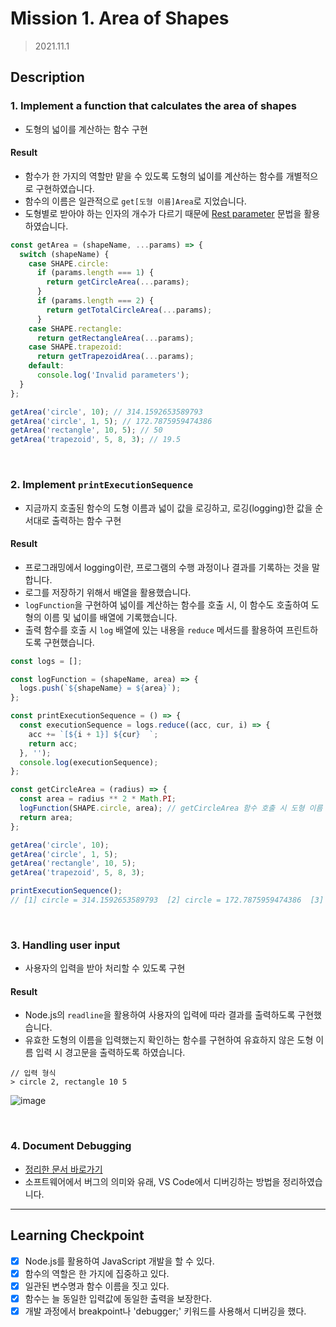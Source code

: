 # Mission 1. Area of Shapes

> 2021.11.1

## Description

### 1. Implement a function that calculates the area of shapes

- 도형의 넓이를 계산하는 함수 구현

#### Result

- 함수가 한 가지의 역할만 맡을 수 있도록 도형의 넓이를 계산하는 함수를 개별적으로 구현하였습니다.
- 함수의 이름은 일관적으로 `get[도형 이름]Area`로 지었습니다.
- 도형별로 받아야 하는 인자의 개수가 다르기 때문에 [Rest parameter](https://developer.mozilla.org/en-US/docs/Web/JavaScript/Reference/Functions/rest_parameters) 문법을 활용하였습니다.

```js
const getArea = (shapeName, ...params) => {
  switch (shapeName) {
    case SHAPE.circle:
      if (params.length === 1) {
        return getCircleArea(...params);
      }
      if (params.length === 2) {
        return getTotalCircleArea(...params);
      }
    case SHAPE.rectangle:
      return getRectangleArea(...params);
    case SHAPE.trapezoid:
      return getTrapezoidArea(...params);
    default:
      console.log('Invalid parameters');
  }
};
```

```js
getArea('circle', 10); // 314.1592653589793
getArea('circle', 1, 5); // 172.7875959474386
getArea('rectangle', 10, 5); // 50
getArea('trapezoid', 5, 8, 3); // 19.5
```

</br>

### 2. Implement `printExecutionSequence`

- 지금까지 호출된 함수의 도형 이름과 넓이 값을 로깅하고, 로깅(logging)한 값을 순서대로 출력하는 함수 구현

#### Result

- 프로그래밍에서 logging이란, 프로그램의 수행 과정이나 결과를 기록하는 것을 말합니다.
- 로그를 저장하기 위해서 배열을 활용했습니다.
- `logFunction`을 구현하여 넓이를 계산하는 함수를 호출 시, 이 함수도 호출하여 도형의 이름 및 넓이를 배열에 기록했습니다.
- 출력 함수를 호출 시 `log` 배열에 있는 내용을 `reduce` 메서드를 활용하여 프린트하도록 구현했습니다.

```js
const logs = [];

const logFunction = (shapeName, area) => {
  logs.push(`${shapeName} = ${area}`);
};

const printExecutionSequence = () => {
  const executionSequence = logs.reduce((acc, cur, i) => {
    acc += `[${i + 1}] ${cur}  `;
    return acc;
  }, '');
  console.log(executionSequence);
};

const getCircleArea = (radius) => {
  const area = radius ** 2 * Math.PI;
  logFunction(SHAPE.circle, area); // getCircleArea 함수 호출 시 도형 이름 및 넓이 로깅
  return area;
};
```

```js
getArea('circle', 10);
getArea('circle', 1, 5);
getArea('rectangle', 10, 5);
getArea('trapezoid', 5, 8, 3);

printExecutionSequence();
// [1] circle = 314.1592653589793  [2] circle = 172.7875959474386  [3] rectangle = 50  [4] trapezoid = 19.5
```

</br>

### 3. Handling user input

- 사용자의 입력을 받아 처리할 수 있도록 구현

#### Result

- Node.js의 `readline`을 활용하여 사용자의 입력에 따라 결과를 출력하도록 구현했습니다.
- 유효한 도형의 이름을 입력했는지 확인하는 함수를 구현하여 유효하지 않은 도형 이름 입력 시 경고문을 출력하도록 하였습니다.

```
// 입력 형식
> circle 2, rectangle 10 5
```

![image](https://user-images.githubusercontent.com/85419343/215369602-20ab2656-ea0f-4346-8b00-c94f5568c88e.png)

</br>

### 4. Document Debugging

- [정리한 문서 바로가기](https://github.com/jaypedia/codesquad-precourse/blob/main/Mission1/Debugging.md)
- 소프트웨어에서 버그의 의미와 유래, VS Code에서 디버깅하는 방법을 정리하였습니다.
  </br>

---

## Learning Checkpoint

- [x] Node.js를 활용하여 JavaScript 개발을 할 수 있다.
- [x] 함수의 역할은 한 가지에 집중하고 있다.
- [x] 일관된 변수명과 함수 이름을 짓고 있다.
- [x] 함수는 늘 동일한 입력값에 동일한 출력을 보장한다.
- [x] 개발 과정에서 breakpoint나 'debugger;' 키워드를 사용해서 디버깅을 했다.
